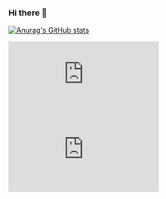 ### Hi there 👋

[![Anurag's GitHub stats](https://github-readme-stats.vercel.app/api?username=ZacharyLauGitHub)](https://github.com/anuraghazra/github-readme-stats)

<!--
**ZacharyLauGitHub/ZacharyLauGitHub** is a ✨ _special_ ✨ repository because its `README.md` (this file) appears on your GitHub profile.

Here are some ideas to get you started:

- 🔭 I’m currently working on ...
- 🌱 I’m currently learning ...
- 👯 I’m looking to collaborate on ...
- 🤔 I’m looking for help with ...
- 💬 Ask me about ...
- 📫 How to reach me: ...
- 😄 Pronouns: ...
- ⚡ Fun fact: ...
-->
![jkjk](https://cn.widgetstore.net/view/index.html?q=807102f6623d939101d5b1cd3ee9e8d6.22896bbf63d4bea400f56e8a6c9d7bca)
[![Anurag's GitHub stats](https://cn.widgetstore.net/view/index.html?q=807102f6623d939101d5b1cd3ee9e8d6.22896bbf63d4bea400f56e8a6c9d7bca)](https://cn.widgetstore.net/view/index.html?q=807102f6623d939101d5b1cd3ee9e8d6.22896bbf63d4bea400f56e8a6c9d7bca)
